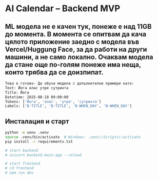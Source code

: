 # AI Calendar – Backend MVP

## ML модела не е качен тук, понеже е над 11GB до момента. В момента се опитвам да кача цялото приложение заедно с модела във Vercel/Huggung Face, за да работи на други машини, а не само локално. Очаквам модела да стане още по-голям понеже има неща, които трябва да се доизпипат.
```bash
Това е готово- Да обуча модела с допълнителни примери като:
Text: Йога клас утре сутринта
Title: Йога
Datetime: 2025-08-18 09:00:00
Tokens: ['Йога', 'клас', 'утре', 'сутринта']
Labels: ['B-TITLE', 'B-TITLE', 'B-WHEN_DAY', 'B-WHEN_DAY']
```
## Инсталация и старт
```bash
python -m venv .venv
source .venv/bin/activate  # Windows: .venv\\Scripts\\activate
pip install -r requirements.txt

# start backend
# uvicorn backend.main:app --reload

# start frontend
# cd frontend
# npm run dev